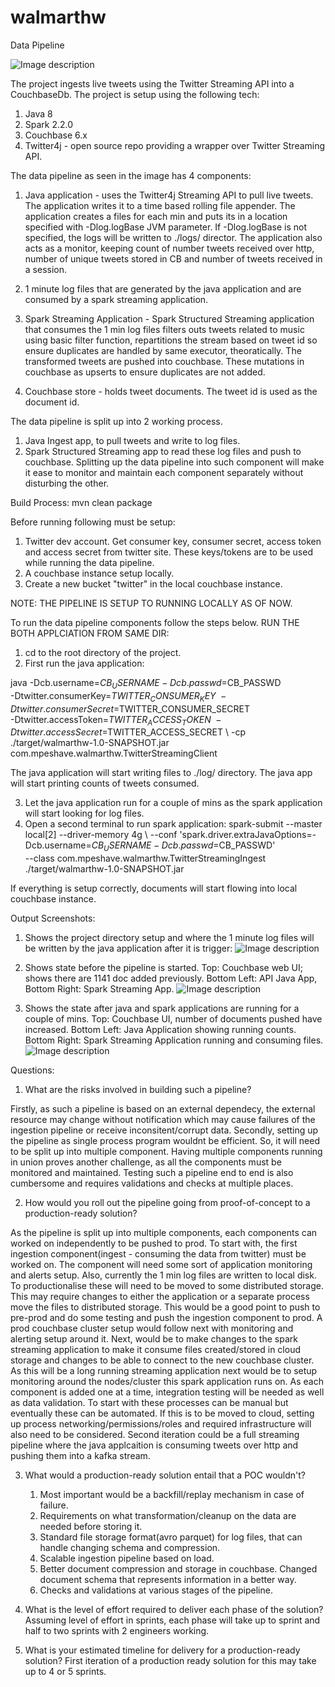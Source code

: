 # walmarthw 

Data Pipeline

![Image description](pipeline.jpeg)

The project ingests live tweets using the Twitter Streaming API into a CouchbaseDb. The project is 
setup using the following tech:
1) Java 8
2) Spark 2.2.0
3) Couchbase 6.x
3) Twitter4j - open source repo providing a wrapper over Twitter Streaming API.

The data pipeline as seen in the image has 4 components:
1) Java application - uses the Twitter4j Streaming API to pull live tweets. The application writes it to a 
time based rolling file appender. The application creates a files for each min and puts its in a location 
specified with -Dlog.logBase JVM parameter. If -Dlog.logBase is not specified, the logs will be written to 
./logs/ director. The application also acts as a monitor, keeping count of number tweets received over http, 
number of unique tweets stored in CB and number of tweets received in a session.

2) 1 minute log files that are generated by the java application and are consumed by a spark streaming application.

3) Spark Streaming Application - Spark Structured Streaming application that consumes the 1 min log files
filters outs tweets related to music using basic filter function, repartitions the stream based on tweet id
so ensure duplicates are handled by same executor, theoratically. The transformed tweets are pushed into
couchbase. These mutations in couchbase as upserts to ensure duplicates are not added.

4) Couchbase store - holds tweet documents. The tweet id is used as the document id.

The data pipeline is split up into 2 working process.
1) Java Ingest app, to pull tweets and write to log files.
2) Spark Structured Streaming app to read these log files and push to couchbase.
Splitting up the data pipeline into such component will make it ease to monitor and maintain each component
separately without disturbing the other.

Build Process:
mvn clean package

Before running following must be setup:
1) Twitter dev account. Get consumer key, consumer secret, access token and access secret from twitter
site. These keys/tokens are to be used while running the data pipeline.
2)  A couchbase instance setup locally. 
3) Create a new bucket "twitter" in the local couchbase instance.

NOTE: THE PIPELINE IS SETUP TO RUNNING LOCALLY AS OF NOW.

To run the data pipeline components follow the steps below. RUN THE BOTH APPLCIATION FROM SAME DIR:
1) cd to the root directory of the project.
2) First run the java application:

java -Dcb.username=$CB_USERNAME -Dcb.passwd=$CB_PASSWD \
-Dtwitter.consumerKey=$TWITTER_CONSUMER_KEY \  
-Dtwitter.consumerSecret=$TWITTER_CONSUMER_SECRET \
-Dtwitter.accessToken=$TWITTER_ACCESS_TOKEN \
-Dtwitter.accessSecret=$TWITTER_ACCESS_SECRET \ 
-cp ./target/walmarthw-1.0-SNAPSHOT.jar com.mpeshave.walmarthw.TwitterStreamingClient

The java application will start writing files to ./log/ directory. The java app will start printing
counts of tweets consumed.

3) Let the java application run for a couple of mins as the spark application will start looking for log files.
4) Open a second terminal to run spark application:
spark-submit --master local[2] --driver-memory 4g \ 
--conf 'spark.driver.extraJavaOptions=-Dcb.username=$CB_USERNAME -Dcb.passwd=$CB_PASSWD' \
--class com.mpeshave.walmarthw.TwitterStreamingIngest ./target/walmarthw-1.0-SNAPSHOT.jar

If everything is setup correctly, documents will start flowing into local couchbase instance.

Output Screenshots:

1) Shows the project directory setup and where the 1 minute log files will be written by the java application after
it is trigger:
![Image description](1.png)

2) Shows state before the pipeline is started. Top: Couchbase web UI; shows there are 1141 doc added previously. 
Bottom Left: API Java App, Bottom Right: Spark Streaming App.
![Image description](2.png)

3) Shows the state after java and spark applications are running for a couple of mins. 
Top: Couchbase UI, number of documents pushed have increased.
Bottom Left: Java Application showing running counts.
Bottom Right: Spark Streaming Application running and consuming files.
![Image description](3.png)

Questions:

1) What are the risks involved in building such a pipeline?

Firstly, as such a pipeline is based on an external dependecy, the external resource may change without
notification which may cause failures of the ingestion pipeline or receive inconsitent/corrupt data.
Secondly, setting up the pipeline as single process program wouldnt be efficient. So, it will need to be 
split up into multiple component. Having multiple components running in union proves another challenge,
as all the components must be monitored and maintained. Testing such a pipeline end to end is also cumbersome
and requires validations and checks at multiple places.  

2) How would you roll out the pipeline going from proof-of-concept to a production-ready solution?

As the pipeline is split up into multiple components, each components can worked on independently to be pushed
to prod. To start with, the first ingestion component(ingest - consuming the data from twitter) must be worked on.
The component will need some sort of application monitoring and alerts setup. Also, currently the 1 min log files
are written to local disk. To productionalise these will need to be moved to some distributed storage. This 
may require changes to either the application or a separate process move the files to distributed storage. This would
be a good point to push to pre-prod and do some testing and push the ingestion component to prod.
A prod couchbase cluster setup would follow next with monitoring and alerting setup around it. Next, would be to
make changes to the spark streaming application to make it consume files created/stored in cloud storage and changes
to be able to connect to the new couchbase cluster. As this will be a long running streaming application next would 
be to setup monitoring around the nodes/cluster this spark application runs on. As each component is added one at a 
time, integration testing will be needed as well as data validation. To start with these processes can be manual 
but eventually these can be automated. If this is to be moved to cloud, setting up process 
networking/permissions/roles and required infrastructure will also need to be considered. 
Second iteration could be a full streaming pipeline where the java applcaition is consuming tweets over 
http and pushing them into a kafka stream.

3) What would a production-ready solution entail that a POC wouldn't?
    1) Most important would be a backfill/replay mechanism in case of failure. 
    2) Requirements on what transformation/cleanup on the data are needed before storing it. 
    3) Standard file storage format(avro parquet) for log files, that can handle changing schema and compression.
    4) Scalable ingestion pipeline based on load.
    5) Better document compression and storage in couchbase. Changed document schema that represents information in a
    better way.
    6) Checks and validations at various stages of the pipeline.

4) What is the level of effort required to deliver each phase of the solution?
Assuming level of effort in sprints, each phase will take up to sprint and half to two sprints with 2 
engineers working.

5) What is your estimated timeline for delivery for a production-ready solution?
First iteration of a production ready solution for this may take up to 4 or 5 sprints.





 
 